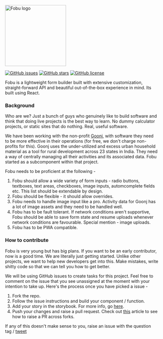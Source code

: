 <img src="https://i.imgur.com/PvP0NrI.png" width="200" alt="Fobu logo">

[![GitHub issues](https://img.shields.io/github/issues/proso-io/fobu)](https://github.com/proso-io/fobu/issues)
[![GitHub stars](https://img.shields.io/github/stars/proso-io/fobu)](https://github.com/proso-io/fobu/stargazers)
[![GitHub license](https://img.shields.io/github/license/proso-io/fobu)](https://github.com/proso-io/fobu/blob/master/LICENSE)

Fobu is a lightweight form builder built with extensive customization, straight-forward API and beautiful out-of-the-box experience in mind. Its built using React. 

### Background

Who are we? Just a bunch of guys who genuinely like to build software and think that doing live projects is the best way to learn. No dummy calculator projects, or static sites that do nothing. Real, useful software.

We have been working with the non-profit [Goonj](https://goonj.org), with software they need to be more effective in their operations (for free, we don't charge non-profits for this). Goonj uses the under-utilized and excess urban household material as a tool for rural development across 23 states in India. They need a way of centrally managing all their activities and its associated data. Fobu started as a subcomponent within that project. 

Fobu needs to be proficient at the following - 

1. Fobu should allow a wide variety of form inputs - radio buttons, textboxes, text areas, checkboxes, image inputs, automcomplete fields etc. This list should be extendable by design.
2. Fobu should be flexible - it should allow overrides.
3. Fobu needs to handle image input like a pro. Activity data for Goonj has a lot of image assets and they need to be handled well.
4. Fobu has to be fault tolerant. If network conditions aren't supportive, Fobu should be able to save form state and resume uploads whenever network conditions are favourable. Special mention - image uploads.
5. Fobu has to be PWA compatible.

### How to contribute

Fobu is very young but has big plans. If you want to be an early contributor, now is a good time. We are literally just getting started. Unlike other projects, we want to help new developers get into this. Make mistakes, write shitty code so that we can tell you how to get better. 

We will be using GitHub issues to create tasks for this project. Feel free to comment on the issue that you see unassigned at the moment with your intention to take up. Here's the process once you have picked a issue - 

1. Fork the repo.
2. Follow the issue instructions and build your component /  function.
3. Add your story in the storybook. For more info, go [here](https://storybook.js.org/docs/guides/guide-react/#step-4-write-your-stories).
4. Push your changes and raise a pull request. Check out [this](https://help.github.com/en/articles/creating-a-pull-request-from-a-fork) article to see how to raise a PR across forks.

If any of this doesn't make sense to you, raise an issue with the question tag / [tweet](https://ctt.ac/19H5b)


